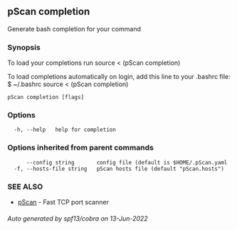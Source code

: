 ## pScan completion

Generate bash completion for your command

### Synopsis

To load your completions run
source < (pScan completion)

To load completions automatically on login, add this line to your .bashrc file:
$ ~/.bashrc
source < (pScan completion)

```
pScan completion [flags]
```

### Options

```
  -h, --help   help for completion
```

### Options inherited from parent commands

```
      --config string       config file (default is $HOME/.pScan.yaml
  -f, --hosts-file string   pScan hosts file (default "pScan.hosts")
```

### SEE ALSO

* [pScan](pScan.md)	 - Fast TCP port scanner

###### Auto generated by spf13/cobra on 13-Jun-2022
